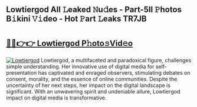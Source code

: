 ## Lowtiergod All 𝙻eaked 𝙽u𝚍es - Part-5II 𝙿hotos B𝚒kini 𝚅𝚒deo - Hot 𝙿art 𝙻eaks TR7JB

# <h2><a href="http://ld6dxq.urlbe.top/?page=Lowtiergod">🔗🔗👉👉 Lowtiergod P𝚑oto𝚜Vid𝚎o</a></h2>

[![Lowtiergod](https://i.imgur.com/eBuTRDB.gif)](http://ld6dxq.urlbe.top/?page=Lowtiergod)
Lowtiergod, a multifaceted and paradoxical figure, challenges simple understanding. Her innovative use of digital media for self-presentation has captivated and enraged observers, stimulating debates on consent, morality, and the essence of online communities. Despite the uncertainty of her next steps, her impact on the digital landscape is significant. With an unwavering spirit and undeniable allure, Lowtiergod impact on digital media is transformative.
